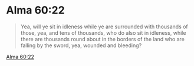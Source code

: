 # Alma 60:22

> Yea, will ye sit in idleness while ye are surrounded with thousands of those, yea, and tens of thousands, who do also sit in idleness, while there are thousands round about in the borders of the land who are falling by the sword, yea, wounded and bleeding?

[Alma 60:22](https://www.churchofjesuschrist.org/study/scriptures/bofm/alma/60?lang=eng&id=p22#p22)



